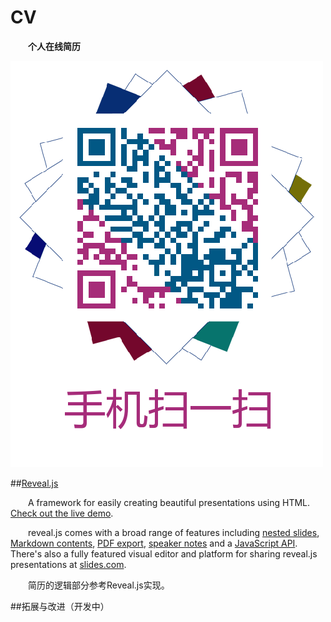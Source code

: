 # CV
  
&emsp;&emsp;**个人在线简历**


![](https://github.com/Lovejulyer/CV/blob/master/img/01.png)


##[Reveal.js](https://github.com/hakimel/reveal.js)

&emsp;&emsp;A framework for easily creating beautiful presentations using HTML. [Check out the live demo](http://lab.hakim.se/reveal-js/).

&emsp;&emsp;reveal.js comes with a broad range of features including [nested slides](https://github.com/hakimel/reveal.js#markup), [Markdown contents](https://github.com/hakimel/reveal.js#markdown), [PDF export](https://github.com/hakimel/reveal.js#pdf-export), [speaker notes](https://github.com/hakimel/reveal.js#speaker-notes) and a [JavaScript API](https://github.com/hakimel/reveal.js#api). There's also a fully featured visual editor and platform for sharing reveal.js presentations at [slides.com](https://slides.com?ref=github).

&emsp;&emsp;简历的逻辑部分参考Reveal.js实现。

##拓展与改进（开发中）

